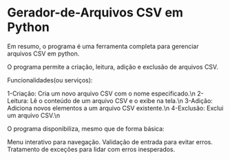 # Gerador-de-Arquivos CSV em Python
Em resumo, o programa é uma ferramenta completa para gerenciar arquivos CSV em python.

O programa permite a criação, leitura, adição e exclusão de arquivos CSV.

Funcionalidades(ou serviços):

1-Criação: Cria um novo arquivo CSV com o nome especificado.\n
2-Leitura: Lê o conteúdo de um arquivo CSV e o exibe na tela.\n
3-Adição: Adiciona novos elementos a um arquivo CSV existente.\n
4-Exclusão: Exclui um arquivo CSV.\n

O programa disponibiliza, mesmo que de forma básica:

Menu interativo para navegação.
Validação de entrada para evitar erros.
Tratamento de exceções para lidar com erros inesperados.

